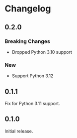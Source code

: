 # Changelog

## 0.2.0

### Breaking Changes

- Dropped Python 3.10 support

### New

- Support Python 3.12

## 0.1.1

Fix for Python 3.11 support.

## 0.1.0

Initial release.
